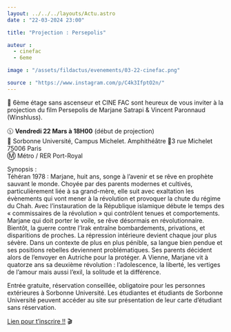 ```yaml
---
layout: ../../../layouts/Actu.astro
date : "22-03-2024 23:00"

title: "Projection : Persepolis"

auteur :
  - cinefac
  - 6eme

image : "/assets/fildactus/evenements/03-22-cinefac.png"

source : "https://www.instagram.com/p/C4k3IfptO2n/"
---
```


📢 6ème étage sans ascenseur et CINE FAC sont heureux de vous inviter à la projection du film Persepolis de Marjane Satrapi & Vincent Paronnaud (Winshluss). 

🕦 __Vendredi 22 Mars à 18H00__ (début de projection)  
📍 Sorbonne Université, Campus Michelet. Amphithéâtre 📍3 rue Michelet 75006 Paris  
Ⓜ️ Métro / RER Port-Royal

Synopsis :   
Téhéran 1978 : Marjane, huit ans, songe à l’avenir et se rêve en prophète sauvant le monde. Choyée par des parents modernes et cultivés, particulièrement liée à sa grand-mère, elle suit avec exaltation les évènements qui vont mener à la révolution et provoquer la chute du régime du Chah.
Avec l’instauration de la République islamique débute le temps des « commissaires de la révolution » qui contrôlent tenues et comportements. Marjane qui doit porter le voile, se rêve désormais en révolutionnaire.
Bientôt, la guerre contre l’Irak entraîne bombardements, privations, et disparitions de proches. La répression intérieure devient chaque jour plus sévère.
Dans un contexte de plus en plus pénible, sa langue bien pendue et ses positions rebelles deviennent problématiques. Ses parents décident alors de l’envoyer en Autriche pour la protéger.
A Vienne, Marjane vit à quatorze ans sa deuxième révolution : l’adolescence, la liberté, les vertiges de l’amour mais aussi l’exil, la solitude et la différence.


Entrée gratuite, réservation conseillée, obligatoire pour les personnes extérieures à Sorbonne Université. Les étudiantes et étudiants de Sorbonne Université peuvent accéder au site sur présentation de leur carte d’étudiant sans réservation.

[Lien pour t’inscrire !!](http://www.cinefac.fr/ap.asp?EvID=466) 🎬
